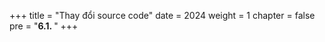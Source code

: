+++
title = "Thay đổi source code"
date = 2024
weight = 1
chapter = false
pre = "<b>6.1. </b>"
+++

